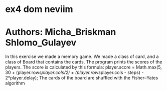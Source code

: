 # ex4 dom neviim

# Authors: Micha_Briskman Shlomo_Gulayev


In this exercise we made a memory game.
We made a class of card, and a class of Board that contains the cards.
The program prints the scores of the players.
The score is calculated by this formula:
player.score = Math.max(5, 30 + (player.rows*player.cols/2) + (player.rows*player.cols - steps) - 2*player.delay);
The cards of the board are shuffled with the Fisher–Yates algorithm 